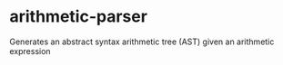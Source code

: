 # arithmetic-parser
Generates an abstract syntax arithmetic tree (AST) given an arithmetic expression
